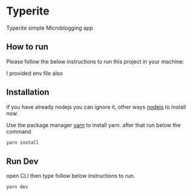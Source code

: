 # Typerite
Typerite simple Microblogging app


## How to run
Please follow the below instructions to run this project in your machine:

I provided env file also

## Installation
if you have already nodejs you can ignore it, other ways  [nodejs](https://nodejs.org/en/) to install now.

Use the package manager [yarn](https://yarnpkg.com/) to install yarn.
after that run below the command

```bash
yarn install
```

## Run Dev
open CLI then type follow below instructions to run.

```nodejs 
yarn dev
```



